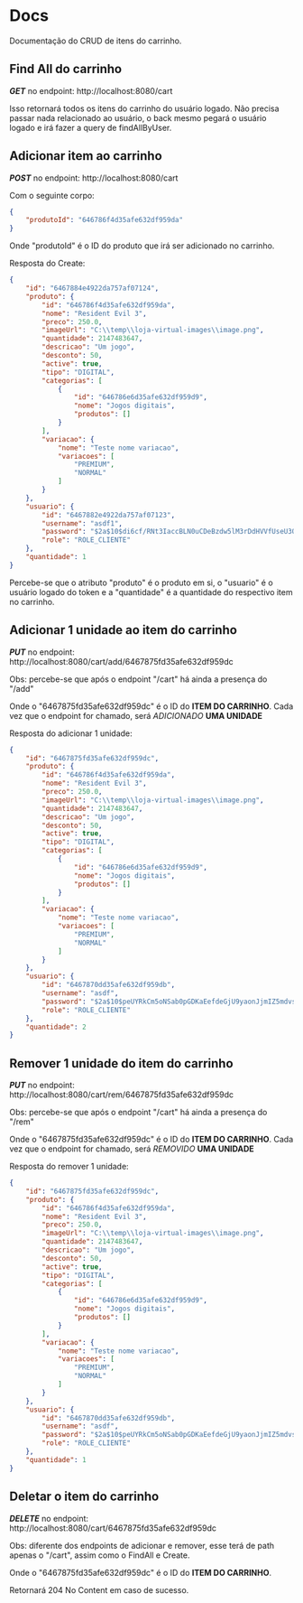# Docs

Documentação do CRUD de itens do carrinho.

## Find All do carrinho

***GET*** no endpoint: http://localhost:8080/cart

Isso retornará todos os itens do carrinho do usuário logado. Não precisa passar nada relacionado ao usuário, o back mesmo pegará o usuário logado e irá fazer a query de findAllByUser.

## Adicionar item ao carrinho

***POST*** no endpoint: http://localhost:8080/cart

Com o seguinte corpo:

```json
{
    "produtoId": "646786f4d35afe632df959da"
}
```

Onde "produtoId" é o ID do produto que irá ser adicionado no carrinho.

Resposta do Create:

```json
{
    "id": "6467884e4922da757af07124",
    "produto": {
        "id": "646786f4d35afe632df959da",
        "nome": "Resident Evil 3",
        "preco": 250.0,
        "imageUrl": "C:\\temp\\loja-virtual-images\\image.png",
        "quantidade": 2147483647,
        "descricao": "Um jogo",
        "desconto": 50,
        "active": true,
        "tipo": "DIGITAL",
        "categorias": [
            {
                "id": "646786e6d35afe632df959d9",
                "nome": "Jogos digitais",
                "produtos": []
            }
        ],
        "variacao": {
            "nome": "Teste nome variacao",
            "variacoes": [
                "PREMIUM",
                "NORMAL"
            ]
        }
    },
    "usuario": {
        "id": "6467882e4922da757af07123",
        "username": "asdf1",
        "password": "$2a$10$di6cf/RNt3IaccBLN0uCDeBzdw5lM3rDdHVVfUseU3QZ12wnnHLh6",
        "role": "ROLE_CLIENTE"
    },
    "quantidade": 1
}
```

Percebe-se que o atributo "produto" é o produto em si, o "usuario" é o usuário logado do token e a "quantidade" é a quantidade do respectivo item no carrinho.

## Adicionar 1 unidade ao item do carrinho

***PUT*** no endpoint: http://localhost:8080/cart/add/6467875fd35afe632df959dc

Obs: percebe-se que após o endpoint "/cart" há ainda a presença do "/add"

Onde o "6467875fd35afe632df959dc" é o ID do **ITEM DO CARRINHO**. Cada vez que o endpoint for chamado, será *ADICIONADO* **UMA UNIDADE**

Resposta do adicionar 1 unidade:

```json
{
    "id": "6467875fd35afe632df959dc",
    "produto": {
        "id": "646786f4d35afe632df959da",
        "nome": "Resident Evil 3",
        "preco": 250.0,
        "imageUrl": "C:\\temp\\loja-virtual-images\\image.png",
        "quantidade": 2147483647,
        "descricao": "Um jogo",
        "desconto": 50,
        "active": true,
        "tipo": "DIGITAL",
        "categorias": [
            {
                "id": "646786e6d35afe632df959d9",
                "nome": "Jogos digitais",
                "produtos": []
            }
        ],
        "variacao": {
            "nome": "Teste nome variacao",
            "variacoes": [
                "PREMIUM",
                "NORMAL"
            ]
        }
    },
    "usuario": {
        "id": "6467870dd35afe632df959db",
        "username": "asdf",
        "password": "$2a$10$peUYRkCm5oNSab0pGDKaEefdeGjU9yaonJjmIZ5mdvsPmGMOOtchS",
        "role": "ROLE_CLIENTE"
    },
    "quantidade": 2
}
```

## Remover 1 unidade do item do carrinho

***PUT*** no endpoint: http://localhost:8080/cart/rem/6467875fd35afe632df959dc

Obs: percebe-se que após o endpoint "/cart" há ainda a presença do "/rem"

Onde o "6467875fd35afe632df959dc" é o ID do **ITEM DO CARRINHO**. Cada vez que o endpoint for chamado, será *REMOVIDO* **UMA UNIDADE**

Resposta do remover 1 unidade:

```json
{
    "id": "6467875fd35afe632df959dc",
    "produto": {
        "id": "646786f4d35afe632df959da",
        "nome": "Resident Evil 3",
        "preco": 250.0,
        "imageUrl": "C:\\temp\\loja-virtual-images\\image.png",
        "quantidade": 2147483647,
        "descricao": "Um jogo",
        "desconto": 50,
        "active": true,
        "tipo": "DIGITAL",
        "categorias": [
            {
                "id": "646786e6d35afe632df959d9",
                "nome": "Jogos digitais",
                "produtos": []
            }
        ],
        "variacao": {
            "nome": "Teste nome variacao",
            "variacoes": [
                "PREMIUM",
                "NORMAL"
            ]
        }
    },
    "usuario": {
        "id": "6467870dd35afe632df959db",
        "username": "asdf",
        "password": "$2a$10$peUYRkCm5oNSab0pGDKaEefdeGjU9yaonJjmIZ5mdvsPmGMOOtchS",
        "role": "ROLE_CLIENTE"
    },
    "quantidade": 1
}
```

## Deletar o item do carrinho

***DELETE*** no endpoint: http://localhost:8080/cart/6467875fd35afe632df959dc

Obs: diferente dos endpoints de adicionar e remover, esse terá de path apenas o "/cart", assim como o FindAll e Create.

Onde o "6467875fd35afe632df959dc" é o ID do **ITEM DO CARRINHO**.

Retornará 204 No Content em caso de sucesso.
